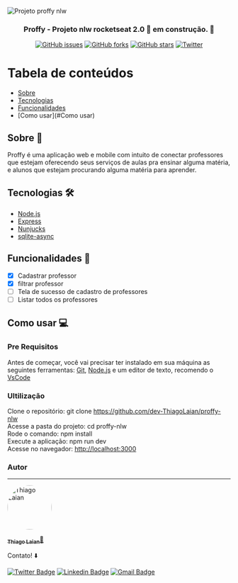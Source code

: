 ![Projeto proffy nlw](https://github.com/dev-ThiagoLaian/proffy-nlw/blob/master/Proffy.png)

<h3 align="center">Proffy - Projeto nlw rocketseat 2.0 🚀 em construção. 🚧</h3>
<p align="center">
  <a href="https://github.com/dev-ThiagoLaian/proffy-nlw/issues"><img alt="GitHub issues" src="https://img.shields.io/github/issues/dev-ThiagoLaian/proffy-nlw"></a>
  <a href="https://github.com/dev-ThiagoLaian/proffy-nlw/network"><img alt="GitHub forks" src="https://img.shields.io/github/forks/dev-ThiagoLaian/proffy-nlw"></a>
  <a href="https://github.com/dev-ThiagoLaian/proffy-nlw/stargazers"><img alt="GitHub stars" src="https://img.shields.io/github/stars/dev-ThiagoLaian/proffy-nlw"></a>
  <a href="https://twitter.com/intent/tweet?text=Wow:&url=https%3A%2F%2Fgithub.com%2Fdev-ThiagoLaian%2Fproffy-nlw"><img alt="Twitter" src="https://img.shields.io/twitter/url?style=social&url=https%3A%2F%2Ftwitter.com%2Fthiagolaian"></a>
</p>

Tabela de conteúdos
=================
<!--ts-->
   * [Sobre](#Sobre)
   * [Tecnologias](#Tecnologias)
   * [Funcionalidades](#Funcionalidades)
   * [Como usar](#Como usar)
<!--te-->

## Sobre 📄
<p>Proffy é uma aplicação web e mobile com intuito de conectar professores que estejam oferecendo seus serviços de aulas pra ensinar alguma matéria, e alunos que estejam procurando alguma matéria para aprender.</p>

## Tecnologias 🛠️
- [Node.js](https://nodejs.org/en/)
- [Express](https://expressjs.com/pt-br/)
- [Nunjucks](https://mozilla.github.io/nunjucks/)
- [sqlite-async](https://www.npmjs.com/package/sqlite-async)
  
## Funcionalidades 🚀
  - [x] Cadastrar professor
  - [x] filtrar professor
  - [ ] Tela de sucesso de cadastro de professores
  - [ ] Listar todos os professores
  
## Como usar 💻
  ### Pre Requisitos
   Antes de começar, você vai precisar ter instalado em sua máquina as seguintes ferramentas:
   [Git](https://git-scm.com), [Node.js](https://nodejs.org/en/) e um editor de texto, recomendo o [VsCode](https://code.visualstudio.com/download)
  ### Ultilização
   Clone o repositório: git clone <https://github.com/dev-ThiagoLaian/proffy-nlw></br>
   Acesse a pasta do projeto: cd proffy-nlw</br>
   Rode o comando: npm install</br>
   Execute a aplicação: npm run dev</br>
   Acesse no navegador: <http://localhost:3000>
  
### Autor 
---
<a href="https://blog.rocketseat.com.br/author/thiago/">
 <img style="border-radius: 50%;" src="https://avatars2.githubusercontent.com/u/68929845?s=96&v=4" width="100px;" alt="Thiago Laian"/>
</a>

<a href="https://github.com/dev-ThiagoLaian/"><sub><b>Thiago Laian</b></sub>🚀</a>

Contato! ⬇️

[![Twitter Badge](https://img.shields.io/badge/-@thiagolaian-1ca0f1?style=flat-square&labelColor=1ca0f1&logo=twitter&logoColor=white&link=https://twitter.com/thiagolaian)](https://twitter.com/thiagolaian)
[![Linkedin Badge](https://img.shields.io/badge/-Thiago-blue?style=flat-square&logo=Linkedin&logoColor=white&link=https://www.linkedin.com/in/thiago-laian-144ab4182/)](https://www.linkedin.com/in/thiago-laian-144ab4182/) 
[![Gmail Badge](https://img.shields.io/badge/-thiago.laian@gmail.com-c14438?style=flat-square&logo=Gmail&logoColor=white&link=mailto:thiago.laian@gmail.com)](mailto:thiago.laian@gmail.com)
